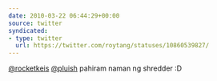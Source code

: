 ```yaml
---
date: 2010-03-22 06:44:29+00:00
source: twitter
syndicated:
- type: twitter
  url: https://twitter.com/roytang/statuses/10860539827/
---
```


[@rocketkeis](https://twitter.com/rocketkeis/)  [@pluish](https://twitter.com/pluish/) pahiram naman ng shredder :D